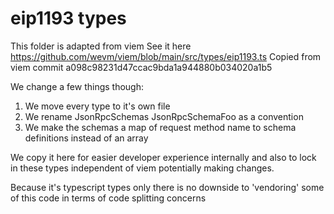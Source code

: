 # eip1193 types

This folder is adapted from viem
See it here https://github.com/wevm/viem/blob/main/src/types/eip1193.ts
Copied from viem commit a098c98231d47ccac9bda1a944880b034020a1b5

We change a few things though:

1. We move every type to it's own file
2. We rename JsonRpcSchemas JsonRpcSchemaFoo as a convention
3. We make the schemas a map of request method name to schema definitions instead of an array

We copy it here for easier developer experience internally and also to lock in these types independent of viem potentially making changes.

Because it's typescript types only there is no downside to 'vendoring' some of this code in terms of code splitting concerns
